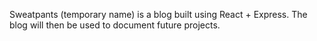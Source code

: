 Sweatpants (temporary name) is a blog built using React + Express. The blog will then be used to document future projects.
